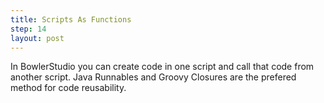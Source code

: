 ```yaml
---
title: Scripts As Functions
step: 14
layout: post
---
```


In BowlerStudio you can create code in one script and call that code from another script. Java Runnables and Groovy Closures are the prefered method for code reusability. 

<script src="https://gist.github.com/madhephaestus/01de984b2912f73643f7.js"></script>